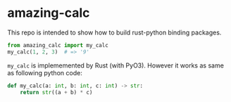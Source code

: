 # amazing-calc

This repo is intended to show how to build rust-python binding packages.

```python
from amazing_calc import my_calc
my_calc(1, 2, 3)  # => '9'
```

`my_calc` is implememented by Rust (with PyO3). 
However it works as same as following python code:

```python
def my_calc(a: int, b: int, c: int) -> str:
    return str((a + b) * c)
```
